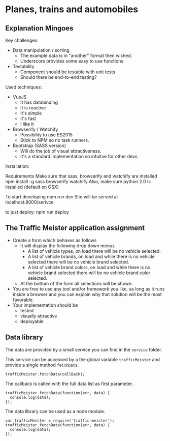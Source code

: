 # Planes, trains and automobiles

## Explanation Mingoes
Key challenges:
- Data manipulation / sorting
    - The example data is in "another" format then wished.
    - Underscore provides some easy to use functions
- Testability
    - Component should be testable with unit tests
    - Should there be end-to-end testing?

Used techniques: 
  - VueJS
      - It has databinding
      - It is reactive
      - It's simple
      - It's fast
      - I like it
  - Browserify / Watchify
      - Possibility to use ES2015
      - Stick to NPM so no task runners.
  - Bootstrap (SASS version)
      - Will do the job of visual attractiveness.
      - It's a standard implementation so intuitve for other devs.

Installation:

Requirements
Make sure that sass, browserify and watchify are installed
npm install -g sass browserify watchify
Also, make sure python 2.0 is installed (default on OSX)

To start developing 
npm run dev
Site will be served at localhost:8000/serivce

to just deploy:
npm run deploy

## The Traffic Meister application assignment

 - Create a form which behaves as follows
    - It will display the following drop down menus
        - A list of vehicle types, on load there will be no vehicle selected.
        - A list of vehicle brands, on load and while there is no vehicle selected there will be no vehicle brand selected.
        - A list of vehicle brand colors, on load and while there is no vehicle brand selected there will be no vehicle brand color selected.
    - At the bottom of the form all selections will be shown.
  - You are free to use any tool and/or framework you like, as long as it runs inside a browser and you can explain why that solution will be the most favorable.
  - Your implementation should be
      - tested
      - visually attractive
      - deployable


## Data library

The data are provided by a small service you can find in the `service` folder.

This service can be accessed by a the global variable `trafficMeister` and provide a single method `fetchData`.

```
trafficMeister.fetchData(callBack);
```

The callback is called with the full data list as first parameter.

```
trafficMeister.fetchData(function(err, data) {
  console.log(data);
});
```

The data library can be used as a node module.

```
var trafficMeister = require('traffic-meister');
trafficMeister.fetchData(function(err, data) {
  console.log(data);
});
```
